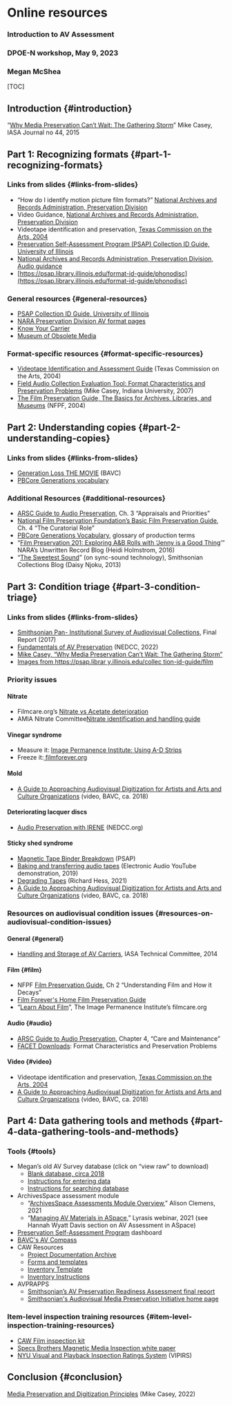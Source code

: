 <div class="blurb">

# Online resources


### Introduction to AV Assessment


### DPOE-N workshop, May 9, 2023


### Megan McShea


[TOC]



## Introduction {#introduction}

“[Why Media Preservation Can’t Wait: The Gathering Storm](https://scholarworks.iu.edu/dspace/bitstream/handle/2022/27255/casey_iasa_journal_44_part3.pdf?sequence=1&isAllowed=y)” Mike Casey, IASA Journal no 44, 2015


## Part 1: Recognizing formats {#part-1-recognizing-formats}


### Links from slides {#links-from-slides}



* “How do I identify motion picture film formats?” [National Archives and Records Administration, Preservation Division](https://www.archives.gov/preservation/formats/motion-picture-film-identify-formats.html)
* Video Guidance, [National Archives and Records Administration, Preservation Division](https://www.archives.gov/preservation/formats/video-toc.html)
* Videotape identification and preservation, [Texas Commission on the Arts, 2004](https://www.arts.texas.gov/wp-content/uploads/2012/04/video.pdf)
* [Preservation Self-Assessment Program (PSAP) Collection ID Guide, University of Illinois](https://psap.library.illinois.edu/collection-id-guide/videotape)
* [National Archives and Records Administration, Preservation Division, Audio guidance](https://www.archives.gov/preservation/formats/audio-toc.html)
* [https://psap.library.illinois.edu/format-id-guide/phonodisc](https://psap.library.illinois.edu/format-id-guide/phonodisc)


### General resources {#general-resources}



* [PSAP Collection ID Guide, University of Illinois](https://psap.library.illinois.edu/collection-id-guide/videotape)
* [NARA Preservation Division AV format pages](https://www.archives.gov/preservation/formats#audio-video-motion-pictures)
* [Know Your Carrier](https://www.knowyourcarrier.com/)
* [Museum of Obsolete Media](https://obsoletemedia.org/obsolescence-decade/)


### Format-specific resources {#format-specific-resources}



* [Videotape Identification and Assessment Guide](https://www.arts.texas.gov/wp-content/uploads/2012/04/video.pdf) (Texas Commission on the Arts, 2004)
* [Field Audio Collection Evaluation Tool: Format Characteristics and Preservation Problems](https://dlib.indiana.edu/projects/sounddirections/facet/facet_formats_large.pdf) (Mike Casey, Indiana University, 2007)
* [The Film Preservation Guide, The Basics for Archives, Libraries, and Museums](https://www.filmpreservation.org/preservation-basics/the-film-preservation-guide-download) (NFPF, 2004)


## Part 2: Understanding copies {#part-2-understanding-copies}


### Links from slides {#links-from-slides}



* [Generation Loss THE MOVIE](https://www.youtube.com/watch?v=ypomMnJ31o0&t=2s) (BAVC)
* [PBCore Generations vocabulary](http://pbcore.org/pbcore-controlled-vocabularies/instantiationgenerations-vocabulary/) 


### Additional Resources {#additional-resources}



* [ARSC Guide to Audio Preservation](https://www.clir.org/pubs/reports/pub164/), Ch. 3 “Appraisals and Priorities”
* [National Film Preservation Foundation’s Basic Film Preservation Guide](https://www.filmpreservation.org/preservation-basics/the-film-preservation-guide-download), Ch. 4 “The Curatorial Role”
* [PBCore Generations Vocabulary](http://pbcore.org/pbcore-controlled-vocabularies/instantiationgenerations-vocabulary/), glossary of production terms
* “[Film Preservation 201: Exploring A&B Rolls with ‘Jenny is a Good Thing](https://unwritten-record.blogs.archives.gov/2016/02/18/film-preservation-201-exploring-ab-rolls-with-jenny-is-a-good-thing/)’” NARA’s Unwritten Record Blog (Heidi Holmstrom, 2016)
* “[The Sweetest Sound](https://si-siris.blogspot.com/2013/03/the-sweetest-sound.html)” (on sync-sound technology), Smithsonian Collections Blog (Daisy Njoku, 2013)


## Part 3: Condition triage {#part-3-condition-triage}


### Links from slides {#links-from-slides}



* [Smithsonian Pan- Institutional Survey of Audiovisual Collections](https://siarchives.si.edu/about/smithsonian-pan-institutional-survey-audiovisual-collections), Final Report (2017)
* [Fundamentals of AV Preservation](https://northeastdocumentconservationcenter.cmail19.com/t/y-l-padjdk-djuysouk-v/) (NEDCC, 2022)
* [Mike Casey, “Why Media Preservation Can’t Wait: The Gathering Storm”](https://scholarworks.iu.edu/dspace/bitstream/handle/2022/27255/casey_iasa_journal_44_part3.pdf?sequence=1&isAllowed=y)
* [Images from https://psap.librar y.illinois.edu/collec tion-id-guide/film](https://psap.library.illinois.edu/collection-id-guide/film)


### Priority issues


#### Nitrate



* Filmcare.org’s [Nitrate vs Acetate deterioration](https://s3.cad.rit.edu/ipi-assets/publications/filmcare_nitrate_vs_acetate.pdf)
* AMIA Nitrate Committee[Nitrate identification and handling guide](https://amianet.org/wp-content/uploads/Resource-Nitrate-Identifying-and-Handling.pdf)


#### Vinegar syndrome



* Measure it: [Image Permanence Institute: Using A-D Strips](https://www.filmcare.org/ad_strips)
* Freeze it:[ filmforever.org](http://www.filmforever.org/)


#### Mold



* [A Guide to Approaching Audiovisual Digitization for Artists and Arts and Culture Organizations](https://bavc.org/wp-content/uploads/2019/07/BAVC-Guide-To-Audiovisual-Preservation-2019.pdf) (video, BAVC, ca. 2018)


#### Deteriorating lacquer discs



* [Audio Preservation with IRENE](https://www.nedcc.org/audio-preservation/irene) (NEDCC.org)


#### Sticky shed syndrome



* [Magnetic Tape Binder Breakdown](https://psap.library.illinois.edu/collection-id-guide/softbindersyn) (PSAP)
* [Baking and transferring audio tapes](https://www.youtube.com/watch?v=a0hEkqI5ksU) (Electronic Audio YouTube demonstration, 2019)
* [Degrading Tapes](https://richardhess.com/notes/formats/magnetic-media/magnetic-tapes/analog-audio/degrading-tapes/) (Richard Hess, 2021)
* [A Guide to Approaching Audiovisual Digitization for Artists and Arts and Culture Organizations](https://bavc.org/wp-content/uploads/2019/07/BAVC-Guide-To-Audiovisual-Preservation-2019.pdf) (video, BAVC, ca. 2018)


### Resources on audiovisual condition issues {#resources-on-audiovisual-condition-issues}


#### General {#general}



* [Handling and Storage of AV Carriers](https://iasa-web.org/tc05/handling-storage-audio-video-carriers), IASA Technical Committee, 2014


#### Film {#film}



* NFPF [Film Preservation Guide](https://www.filmpreservation.org/preservation-basics/the-film-preservation-guide-download), Ch 2 “Understanding Film and How it Decays”
* [Film Forever's Home Film Preservation Guide](https://filmforever.org/) 
* “[Learn About Film](https://filmcare.org/about_film)”, The Image Permanence Institute’s filmcare.org 


#### Audio  {#audio}



* [ARSC Guide to Audio Preservation](https://clir.wordpress.clir.org/wp-content/uploads/sites/6/pub164.pdf), Chapter 4, “Care and Maintenance”
* [FACET Downloads](https://dlib.indiana.edu/projects/sounddirections/facet/downloads.shtml): Format Characteristics and Preservation Problems


#### Video {#video}



* Videotape identification and preservation, [Texas Commission on the Arts, 2004](https://www.arts.texas.gov/wp-content/uploads/2012/04/video.pdf)
* [A Guide to Approaching Audiovisual Digitization for Artists and Arts and Culture Organizations](https://bavc.org/wp-content/uploads/2019/07/BAVC-Guide-To-Audiovisual-Preservation-2019.pdf) (video, BAVC, ca. 2018)


## Part 4: Data gathering tools and methods {#part-4-data-gathering-tools-and-methods}


### Tools {#tools}



* Megan’s old AV Survey database (click on “view raw” to download)
    * [Blank database, circa 2018](https://github.com/megan-mcshea/megan-mcshea.github.io/blob/mm-pages/AV%20survey%20blank%20copy.accdb)
    * [Instructions for entering data](https://github.com/megan-mcshea/megan-mcshea.github.io/blob/mm-pages/How%20to%20enter%20data%20in%20the%20AV%20Survey%20database.doc)
    * [Instructions for searching database](https://github.com/megan-mcshea/megan-mcshea.github.io/blob/mm-pages/How%20to%20search%20the%20Audiovisual%20Survey%20database.docx)
* ArchivesSpace assessment module
    * “[ArchivesSpace Assessments Module Overview](https://vimeo.com/569101847),” Alison Clemens, 2021
    * “[Managing AV Materials in ASpace](https://archivesspace.org/archives/6901),” Lyrasis webinar, 2021 (see Hannah Wyatt Davis section on AV Assessment in ASpace)
* [Preservation Self-Assessment Program](https://psap.library.illinois.edu/dashboard) dashboard
* [BAVC's AV Compass](https://bavc.org/programs/preservation/preservation-tools/av-compass/)
* CAW Resources
    * [Project Documentation Archive](https://tot.communityarchiving.org/documentation/)
    * [Forms and templates](https://communityarchiving.org/2023/04/05/inventory-inspection-templates/)
    * [Inventory Template](https://docs.google.com/spreadsheets/d/1I-kqmSOy8jaW_ogkgNRNMwlBNiXZvePj7wbH5sOaPwk/edit?usp=sharing)
    * [Inventory Instructions](https://docs.google.com/document/d/1GuCUEA_kSsDqyqPPZRKlEtCmyoka5A3bpUJ_U5J5qN4/edit)
* AVPRAPPS
    * [Smithsonian’s AV Preservation Readiness Assessment final report](https://siarchives.si.edu/about/audiovisual-preservation-readiness-assessment)
    * [Smithsonian's Audiovisual Media Preservation Initiative home page](https://siarchives.si.edu/what-we-do/avmpi)


### Item-level inspection training resources {#item-level-inspection-training-resources}



* [CAW Film inspection kit](https://communityarchiving.org/2021/12/06/guide-to-the-film-inspection-kit/)
* [Specs Brothers Magnetic Media Inspection white paper](https://www.specsbros.com/uploads/7/1/9/0/71903471/white_pages-_basic_inspection_techniques9.pdf)
* [NYU Visual and Playback Inspection Ratings System](https://guides.nyu.edu/media-preservation#s-lg-box-24646329) (VIPIRS)  


## Conclusion {#conclusion}

[Media Preservation and Digitization Principles](https://scholarworks.iu.edu/dspace/bitstream/handle/2022/27446/casey_principles_final_20220326_.pdf?sequence=1&isAllowed=y) (Mike Casey, 2022)

  </div><!-- /.blurb -->

  
